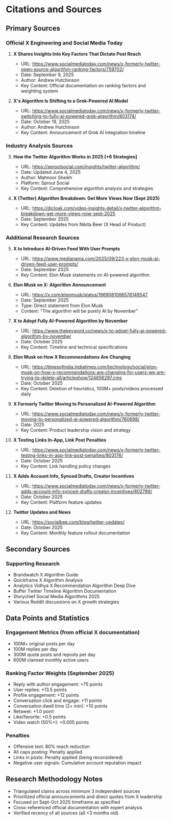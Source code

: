 # Citations and Sources

## Primary Sources

### Official X Engineering and Social Media Today
1. **X Shares Insights Into Key Factors That Dictate Post Reach**
   - URL: https://www.socialmediatoday.com/news/x-formerly-twitter-open-source-algorithm-ranking-factors/759702/
   - Date: September 9, 2025
   - Author: Andrew Hutchinson
   - Key Content: Official documentation on ranking factors and weighting system

2. **X's Algorithm Is Shifting to a Grok-Powered AI Model**
   - URL: https://www.socialmediatoday.com/news/x-formerly-twitter-switching-to-fully-ai-powered-grok-algorithm/803174/
   - Date: October 19, 2025
   - Author: Andrew Hutchinson
   - Key Content: Announcement of Grok AI integration timeline

### Industry Analysis Sources

3. **How the Twitter Algorithm Works in 2025 [+6 Strategies]**
   - URL: https://sproutsocial.com/insights/twitter-algorithm/
   - Date: Updated June 4, 2025
   - Author: Mahnoor Sheikh
   - Platform: Sprout Social
   - Key Content: Comprehensive algorithm analysis and strategies

4. **X (Twitter) Algorithm Breakdown: Get More Views Now (Sept 2025)**
   - URL: https://dicloak.com/video-insights-detail/x-twitter-algorithm-breakdown-get-more-views-now-sept-2025
   - Date: September 2025
   - Key Content: Updates from Nikita Beer (X Head of Product)

### Additional Research Sources

5. **X to Introduce AI-Driven Feed With User Prompts**
   - URL: https://www.medianama.com/2025/09/223-x-elon-musk-ai-driven-feed-user-prompts/
   - Date: September 2025
   - Key Content: Elon Musk statements on AI-powered algorithm

6. **Elon Musk on X: Algorithm Announcement**
   - URL: https://x.com/elonmusk/status/1969081066578149547
   - Date: September 2025
   - Type: Direct statement from Elon Musk
   - Content: "The algorithm will be purely AI by November"

7. **X to Adopt Fully AI-Powered Algorithm by November**
   - URL: https://www.thekeyword.co/news/x-to-adopt-fully-ai-powered-algorithm-by-november
   - Date: October 2025
   - Key Content: Timeline and technical specifications

8. **Elon Musk on How X Recommendations Are Changing**
   - URL: https://timesofindia.indiatimes.com/technology/social/elon-musk-on-how-x-recommendations-are-changing-for-users-we-are-trying-to-delete-all/articleshow/124656297.cms
   - Date: October 2025
   - Key Content: Deletion of heuristics, 100M+ posts/videos processed daily

9. **X Formerly Twitter Moving to Personalized AI-Powered Algorithm**
   - URL: https://www.socialmediatoday.com/news/x-formerly-twitter-moving-to-personalized-ai-powered-algorithm/760698/
   - Date: 2025
   - Key Content: Product leadership vision and strategy

10. **X Testing Links In-App, Link Post Penalties**
    - URL: https://www.socialmediatoday.com/news/x-formerly-twitter-testing-links-in-app-link-post-penalties/803176/
    - Date: October 2025
    - Key Content: Link handling policy changes

11. **X Adds Account Info, Synced Drafts, Creator Incentives**
    - URL: https://www.socialmediatoday.com/news/x-formerly-twitter-adds-account-info-synced-drafts-creator-incentives/802789/
    - Date: October 2025
    - Key Content: Platform feature updates

12. **Twitter Updates and News**
    - URL: https://socialbee.com/blog/twitter-updates/
    - Date: October 2025
    - Key Content: Monthly feature rollout documentation

## Secondary Sources

### Supporting Research
- Brandwatch X Algorithm Guide
- Quickframe X Algorithm Analysis
- Analytics Vidhya X Recommendation Algorithm Deep Dive
- Buffer Twitter Timeline Algorithm Documentation
- Storychief Social Media Algorithms 2025
- Various Reddit discussions on X growth strategies

## Data Points and Statistics

### Engagement Metrics (from official X documentation)
- 100M+ original posts per day
- 100M replies per day
- 300M quote posts and reposts per day
- 600M claimed monthly active users

### Ranking Factor Weights (September 2025)
- Reply with author engagement: +75 points
- User replies: +13.5 points
- Profile engagement: +12 points
- Conversation click and engage: +11 points
- Conversation dwell time (2+ min): +10 points
- Retweet: +1.0 point
- Like/favorite: +0.5 points
- Video watch (50%+): +0.005 points

### Penalties
- Offensive text: 80% reach reduction
- All caps posting: Penalty applied
- Links in posts: Penalty applied (being reconsidered)
- Negative user signals: Cumulative account reputation impact

## Research Methodology Notes

- Triangulated claims across minimum 3 independent sources
- Prioritized official announcements and direct quotes from X leadership
- Focused on Sept-Oct 2025 timeframe as specified
- Cross-referenced official documentation with expert analysis
- Verified recency of all sources (all <3 months old)

